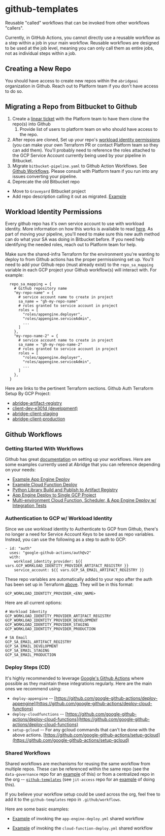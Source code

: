 # github-templates
Reusable "called" workflows that can be invoked from other workflows "callers". 

Currently, in GitHub Actions, you cannot directly use a reusable workflow as a step within a job in your main workflow. Reusable workflows are designed to be used at the job level, meaning you can only call them as entire jobs, not as individual steps within a job.

## Creating a New Repo 
You should have access to create new repos within the `abridgeai` organization in Github. Reach out to Platform team if you don't have access to do so. 

## Migrating a Repo from Bitbucket to Github

1. Create a [linear ticket](https://linear.app/abridge/team/PLA/new?template=a3e8c329-a7da-4e0d-a59b-a5dbb52e075b) with the Platform team to have them clone the repo(s) into Github
    1. Provide list of users to platform team on who should have access to the repo.
1. After repos are cloned, Set up your repo's [workload identity permissions](#workload-identity-permissions) (you can make your own Terraform PR or contact Platform team so they can add them). You'll probably need to reference the roles attached to the GCP Service Account currently being used by your pipeline in Bitbucket.
1. Migrate `bitbucket-pipeline.yaml` to Github Action Workflows. See [Github Workflows](#github-workflows). Please consult with Platform team if you run into any issues converting your pipeline. 
1. Deprecate the old Bitbucket repo
  - Move to `Graveyard` Bitbucket project
  - Add repo description calling it out as migrated. [Example](https://bitbucket.org/abridge-ai/heimdall/src/main/)

## Workload Identity Permissions 

Every github repo has it's own service account to use with workload identity. More information on how this works is available to read [here](https://github.com/google-github-actions/auth?tab=readme-ov-file#workload-identity-federation-through-a-service-account). As part of moving your pipeline, you'll need to make sure this new auth method can do what your SA was doing in Bitbucket before. If you need help identifying the needed roles, reach out to Platform team for help. 

Make sure the shared-infra Terraform for the environment you're wanting to deploy to from Github actions has the proper permissioning set up. You'll need to add your Github repo (must already exist) to the `repo_sa_mapping` variable in each GCP project your Github workflow(s) will interact with. For example: 

```
  repo_sa_mapping = {
    # Github repository name
    "my-repo-name" = {
      # service account name to create in project
      sa_name = "gh-my-repo-name"
      # roles granted to service account in project
      roles = [
        "roles/appengine.deployer",
        "roles/appengine.serviceAdmin",
        ...
      ]
    },
    "my-repo-name-2" = {
      # service account name to create in project
      sa_name = "gh-my-repo-name-2"
      # roles granted to service account in project
      roles = [
        "roles/appengine.deployer",
        "roles/appengine.serviceAdmin",
        ...
      ]
    },
  }

```
Here are links to the pertinent Terraform sections. 
Github Auth Terraform Setup By GCP Project: 
- [abridge-artifact-registry](https://github.com/abridgeai/infrastructure/blob/4fd570ac41eb4022595227bf2bc179190e855308/tf-live/artifact-registry/shared-github-auth/terragrunt.hcl#L19)
- [client-dev-e301d (development)](https://github.com/abridgeai/infrastructure/blob/4fd570ac41eb4022595227bf2bc179190e855308/tf-live/development/shared-github-auth/terragrunt.hcl#L19)
- [abridge-client-staging](https://github.com/abridgeai/infrastructure/blob/4fd570ac41eb4022595227bf2bc179190e855308/tf-live/staging/shared-github-auth/terragrunt.hcl#L19)
- [abridge-client-production](https://github.com/abridgeai/infrastructure/blob/4fd570ac41eb4022595227bf2bc179190e855308/tf-live/production/shared-github-auth/terragrunt.hcl#L19)

## Github Workflows 

### Getting Started With Workflows

Github has great [documentation](https://docs.github.com/en/actions/using-workflows/about-workflows) on setting up your workflows. Here are some examples currently used at Abridge that you can reference depending on your needs: 
- [Example App Engine Deploy](https://github.com/abridgeai/github-templates/blob/main/examples/sample-app-engine-deploy.yml)
- [Example Cloud Function Deploy](https://github.com/abridgeai/github-templates/blob/main/examples/sample-app-engine-deploy.yml)
- [Python Library Build and Publish to Artifact Registry](https://github.com/abridgeai/heimdall/blob/main/.github/workflows/deploy.yml)
- [App Engine Deploy to Single GCP Project](https://github.com/abridgeai/jit-access/blob/main/.github/workflows/deploy-prod.yml)
- [Multi-environment Cloud Function, Scheduler, & App Engine Deploy w/ Integration Tests](https://github.com/abridgeai/data-governance/tree/main/.github/workflows)

### Authentication to GCP w/ Workload Identity

Since we use workload identity to Authenticate to GCP from Github, there's no longer a need for Service Account Keys to be saved as repo variables. Instead, you can use the following as a step to auth to GCP: 

```
- id: "auth"
  uses: "google-github-actions/auth@v2"
  with:
    workload_identity_provider: ${{ vars.GCP_WORKLOAD_IDENTITY_PROVIDER_ARTIFACT_REGISTRY }}
    service_account: ${{ vars.GCP_SA_EMAIL_ARTIFACT_REGISTRY }}
```

These repo variables are automatically added to your repo after the auth has been set up in Terraform [above](#workload-identity-permissions). They will be in this format: 

```
GCP_WORKLOAD_IDENTITY_PROVIDER_<ENV_NAME>
```
Here are all current options: 
```
# Workload Identity
GCP_WORKLOAD_IDENTITY_PROVIDER_ARTIFACT_REGISTRY
GCP_WORKLOAD_IDENTITY_PROVIDER_DEVELOPMENT
GCP_WORKLOAD_IDENTITY_PROVIDER_STAGING
GCP_WORKLOAD_IDENTITY_PROVIDER_PRODUCTION

# SA Email
GCP_SA_EMAIL_ARTIFACT_REGISTRY
GCP_SA_EMAIL_DEVELOPMENT
GCP_SA_EMAIL_STAGING
GCP_SA_EMAIL_PRODUCTION
```

### Deploy Steps (CD)

It's highly recommended to leverage [Google's Github Actions](https://github.com/google-github-actions) where possible as they maintain these integrations regularly. Here are the main ones we recommend using: 

- `deploy-appengine` -- [https://github.com/google-github-actions/deploy-appengine](https://github.com/google-github-actions/deploy-cloud-functions)
- `deploy-cloudfunctions` -- [https://github.com/google-github-actions/deploy-cloud-functions](https://github.com/google-github-actions/deploy-cloud-functions)
- `setup-gcloud` -- For any gcloud commands that can't be done with the above actions. [https://github.com/google-github-actions/setup-gcloud](https://github.com/google-github-actions/setup-gcloud)

### Shared Workflows

Shared workflows are mechanisms for reusing the same workflow from multiple repos. These can be referenced within the same repo (see the `data-governance` repo for an [example](https://github.com/abridgeai/data-governance/tree/main/.github/workflows) of this) or from a centralized repo in the org -- [`github-templates`](https://github.com/abridgeai/github-templates) (see `jit-access` repo for an [example](https://github.com/abridgeai/jit-access/blob/main/.github/workflows/deploy-prod.yml) of doing this). 

If you believe your workflow setup could be used across the org, feel free to add it to the `github-templates` repo in `.github/workflows`. 

Here are some basic examples:

- [Example](examples/sample-app-engine-deploy.yml) of invoking the `app-engine-deploy.yml` shared workflow

- [Example](examples/sample-cloud-function-deploy.yml)  of invoking the `cloud-function-deploy.yml` shared workflow
